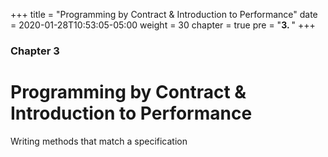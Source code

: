 +++
title = "Programming by Contract & Introduction to Performance"
date = 2020-01-28T10:53:05-05:00
weight = 30
chapter = true
pre = "<b>3. </b>"
+++

### Chapter 3

# Programming by Contract & Introduction to Performance

Writing methods that match a specification

